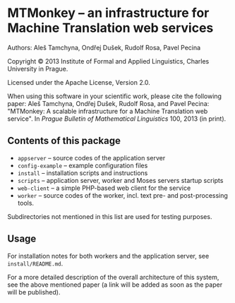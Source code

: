 
MTMonkey – an infrastructure for Machine Translation web services
=================================================================

Authors: Aleš Tamchyna, Ondřej Dušek, Rudolf Rosa, Pavel Pecina

Copyright © 2013 Institute of Formal and Applied Linguistics,
   Charles University in Prague.

Licensed under the Apache License, Version 2.0.

When using this software in your scientific work, please cite the
following paper: 
Aleš Tamchyna, Ondřej Dušek, Rudolf Rosa, and Pavel Pecina:
"MTMonkey: A scalable infrastructure for a Machine Translation web service". 
In *Prague Bulletin of Mathematical Linguistics* 100, 2013 (in print).

Contents of this package
------------------------

* `appserver` – source codes of the application server
* `config-example` – example configuration files
* `install` – installation scripts and instructions
* `scripts` – application server, worker and Moses servers startup scripts
* `web-client` – a simple PHP-based web client for the service
* `worker` – source codes of the worker, incl. text pre- and post-processing
             tools.

Subdirectories not mentioned in this list are used for testing purposes.

Usage
-----

For installation notes for both workers and the application
server, see `install/README.md`.

For a more detailed description of the overall architecture of this system,
see the above mentioned paper (a link will be added as soon as the paper
will be published).
